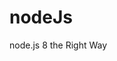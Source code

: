 # nodeJs
node.js 8 the Right Way

<!-- curl -O http://www.gutenberg.org/cache/epub/feeds/rdf-files.tar.bz2 -->